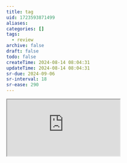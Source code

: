 ```yaml
---
title: tag
uid: 1723593871499
aliases:
categories: []
tags:
  - review
archive: false
draft: false
todo: false
createTime: 2024-08-14 08:04:31
updateTime: 2024-08-14 08:04:31
sr-due: 2024-09-06
sr-interval: 18
sr-ease: 290
---
```


<iframe
  class="iframe_full"
  src="https://dict.youdao.com/result?word=tag&lang=en"
>
</iframe>
